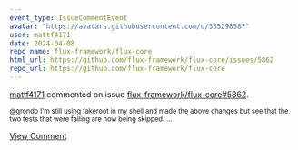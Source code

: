 ```yaml
---
event_type: IssueCommentEvent
avatar: "https://avatars.githubusercontent.com/u/33529858?"
user: mattf4171
date: 2024-04-08
repo_name: flux-framework/flux-core
html_url: https://github.com/flux-framework/flux-core/issues/5862
repo_url: https://github.com/flux-framework/flux-core
---
```


<a href='https://github.com/mattf4171' target='_blank'>mattf4171</a> commented on issue <a href='https://github.com/flux-framework/flux-core/issues/5862' target='_blank'>flux-framework/flux-core#5862</a>.

<small>@grondo I'm still using fakeroot in my shell and made the above changes but see that the two tests that were failing are now being skipped....</small>

<a href='https://github.com/flux-framework/flux-core/issues/5862' target='_blank'>View Comment</a>